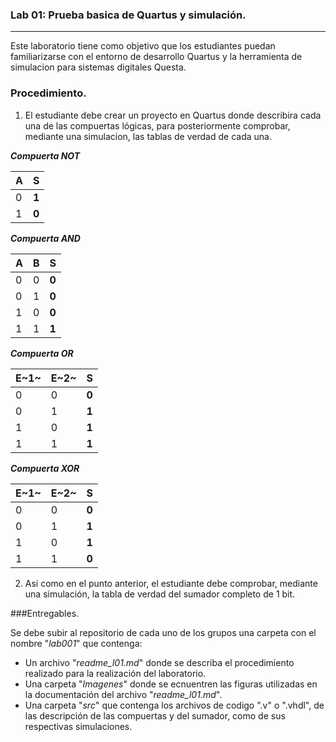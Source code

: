 ### Lab 01: Prueba basica de Quartus y simulación.

---

Este laboratorio tiene como objetivo que los estudiantes puedan familiarizarse con el entorno de desarrollo Quartus y la herramienta de simulacion para sistemas digitales Questa.


### Procedimiento.

1. El estudiante debe crear un proyecto en Quartus donde describira cada una de las compuertas lógicas, para posteriormente comprobar, mediante una simulacion, las tablas de verdad de cada una. 


***Compuerta NOT***

|  A   | S |  
|------|---|           
|   0  | **1** | 
|   1  | **0** | 


***Compuerta AND***

|   A  |   B  | **S** |         
|------|------|-------|
|   0  |   0  | **0** | 
|   0  |   1  | **0** | 
|   1  |   0  | **0** | 
|   1  |   1  | **1** |  


***Compuerta OR***

| E~1~ | E~2~ | S |  
|------|------|---|
|   0  |   0  | **0** | 
|   0  |   1  | **1** | 
|   1  |   0  | **1** | 
|   1  |   1  | **1** |  


***Compuerta XOR***

| E~1~ | E~2~ | S |  
|------|------|---|
|   0  |   0  | **0** | 
|   0  |   1  | **1** | 
|   1  |   0  | **1** | 
|   1  |   1  | **0** |  


2. Asi como en el punto anterior, el estudiante debe comprobar, mediante una simulación, la tabla de verdad del sumador completo de 1 bit.  


###Entregables.

Se debe subir al repositorio de cada uno de los grupos una carpeta con el nombre "*lab001*" que contenga:

* Un archivo "*readme_l01.md*" donde se describa el procedimiento realizado para la realización del laboratorio.
* Una carpeta "*Imagenes*" donde se ecnuentren las figuras utilizadas en la documentación del archivo "*readme_l01.md*".
* Una carpeta "*src*" que contenga los archivos de codigo ".v" o ".vhdl", de las descripción de las compuertas y del sumador, como de sus respectivas simulaciones.